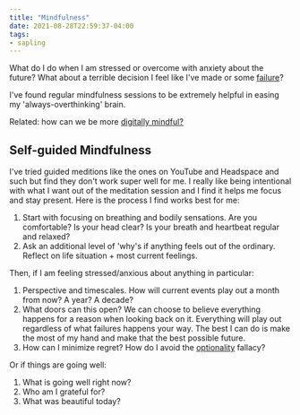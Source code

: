 ```yaml
---
title: "Mindfulness"
date: 2021-08-28T22:59:37-04:00
tags:
- sapling
---
```


What do I do when I am stressed or overcome with anxiety about the future? What about a terrible decision I feel like I've made or some [failure](posts/a-failure-resume.md)?

I've found regular mindfulness sessions to be extremely helpful in easing my 'always-overthinking' brain.

Related: how can we be more [digitally mindful?](thoughts/digital%20mindfulness.md)

## Self-guided Mindfulness
I've tried guided meditions like the ones on YouTube and Headspace and such but find they don't work super well for me. I really like being intentional with what I want out of the meditation session and I find it helps me focus and stay present. Here is the process I find works best for me:

1.  Start with focusing on breathing and bodily sensations. Are you comfortable? Is your head clear? Is your breath and heartbeat regular and relaxed?
2. Ask an additional level of 'why's if anything feels out of the ordinary. Reflect on life situation + most current feelings.

Then, if I am feeling stressed/anxious about anything in particular:
1. Perspective and timescales. How will current events play out a month from now? A year? A decade?
2. What doors can this open? We can choose to believe everything happens for a reason when looking back on it. Everything will play out regardless of what failures happens your way. The best I can do is make the most of my hand and make that the best possible future.
3. How can I minimize regret? How do I avoid the [optionality](thoughts/optionality.md) fallacy?

Or if things are going well:
1. What is going well right now?
2. Who am I grateful for?
3. What was beautiful today?